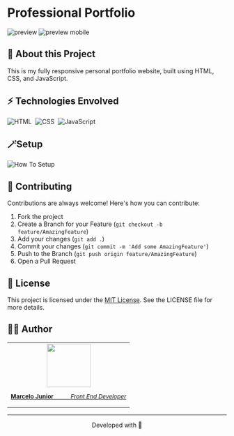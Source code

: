 # Professional Portfolio

![preview](github/desktop.png)
![preview mobile](github/mobile.png)

## 🚀 About this Project

This is my fully responsive personal portfolio website, built using HTML, CSS, and JavaScript.

## ⚡ Technologies Envolved

![HTML](https://img.shields.io/badge/-HTML-121011?style=for-the-badge&logo=html5)&nbsp;
![CSS](https://img.shields.io/badge/-CSS-121011?style=for-the-badge&logo=CSS3&logoColor=1572B6)&nbsp;
![JavaScript](https://img.shields.io/badge/-JavaScript-121011?style=for-the-badge&logo=javascript)&nbsp;

## 🪄Setup

![How To Setup](github/setup.png)

## 🤝 Contributing

Contributions are always welcome! Here's how you can contribute:

1. Fork the project
2. Create a Branch for your Feature (`git checkout -b feature/AmazingFeature`)
3. Add your changes (`git add .`)
4. Commit your changes (`git commit -m 'Add some AmazingFeature'`)
5. Push to the Branch (`git push origin feature/AmazingFeature`)
6. Open a Pull Request

## 📄 License

This project is licensed under the [MIT License](./LICENSE). See the LICENSE file for more details.

## 👨‍💻 Author

<table width="100%">

<tr>

<td align="center">

<a href="https://github.com/designtechti490">

<img src="https://github.com/designtechti490.png" width="100px;" alt=""/>

<br />

<sub>

<b>Marcelo Junior</b>
          <i>Front End Developer</i>

</sub>

</a>

</td>

</tr>

</table>

---

<p align="center"> Developed with 💜</p>
